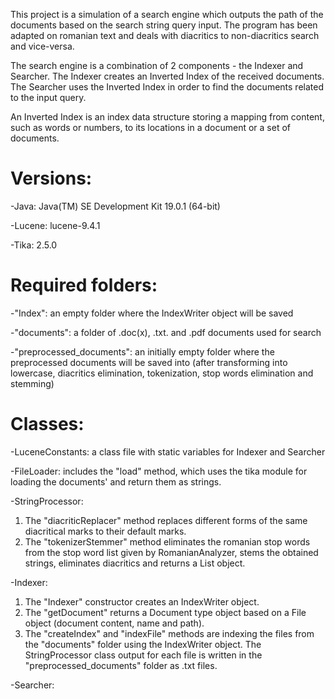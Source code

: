 This project is a simulation of a search engine which outputs the path of the documents based on the search string query input. The program has been adapted on romanian text and deals with diacritics to non-diacritics search and vice-versa.

The search engine is a combination of 2 components - the Indexer and Searcher. The Indexer creates an Inverted Index of the received documents. The Searcher uses the Inverted Index in order to find the documents related to the input query.

An Inverted Index is an index data structure storing a mapping from content, such as words or numbers, to its locations in a document or a set of documents.

# Versions:
-Java: Java(TM) SE Development Kit 19.0.1 (64-bit)

-Lucene: lucene-9.4.1

-Tika: 2.5.0

# Required folders:
-"Index": an empty folder where the IndexWriter object will be saved

-"documents": a folder of .doc(x), .txt. and .pdf documents used for search

-"preprocessed_documents": an initially empty folder where the preprocessed documents will be saved into (after transforming into lowercase, diacritics elimination, tokenization, stop words elimination and stemming)

# Classes:
-LuceneConstants: a class file with static variables for Indexer and Searcher

-FileLoader: includes the "load" method, which uses the tika module for loading the documents' and return them as strings.

-StringProcessor: 
1. The "diacriticReplacer" method replaces different forms of the same diacritical marks to their default marks.
2. The "tokenizerStemmer" method eliminates the romanian stop words from the stop word list given by RomanianAnalyzer, stems the obtained strings, eliminates diacritics and returns a List<String> object.

-Indexer:
1. The "Indexer" constructor creates an IndexWriter object.
2. The "getDocument" returns a Document type object based on a File object (document content, name and path).
3. The "createIndex" and "indexFile" methods are indexing the files from the "documents" folder using the IndexWriter object. The StringProcessor class output for each file is written in the "preprocessed_documents" folder as .txt files.

-Searcher:

